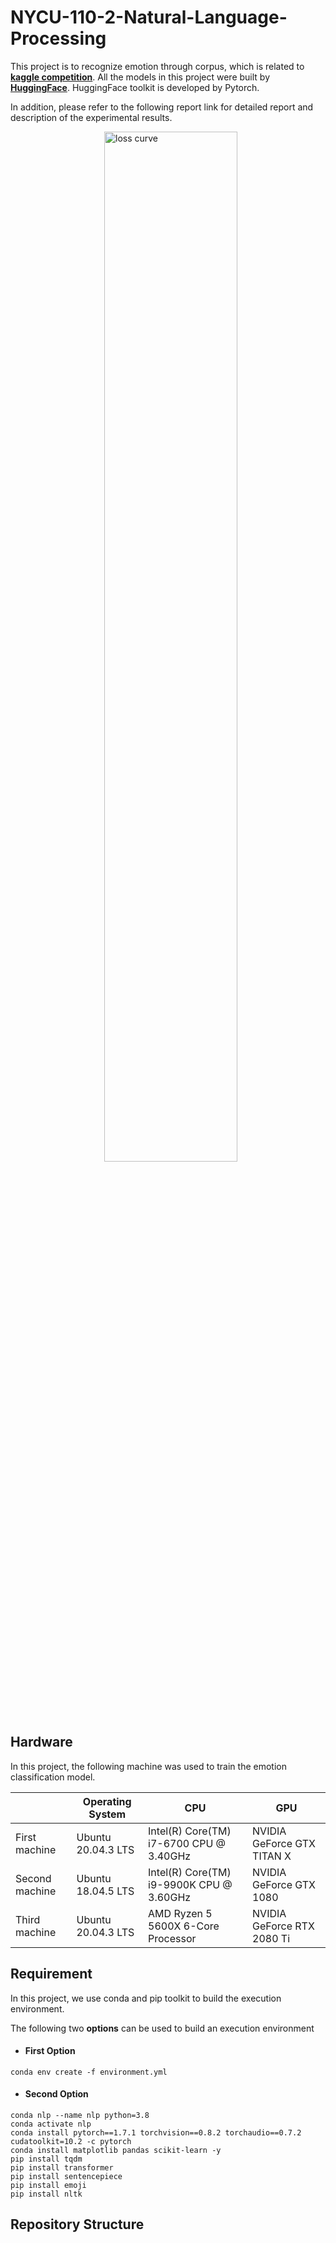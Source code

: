 # NYCU-110-2-Natural-Language-Processing

This project is to recognize emotion through corpus, which is related to [**kaggle competition**](https://www.kaggle.com/competitions/nycu-nlp110/overview). All the models in this project were built by [**HuggingFace**](https://huggingface.co/). HuggingFace toolkit is developed by Pytorch.

In addition, please refer to the following report link for detailed report and description of the experimental results.

<p float="center">
  <img src="https://user-images.githubusercontent.com/44439517/172013625-018a5f33-8b3d-4a97-8322-1103062d46c8.png" title="loss curve" width="65%" height="65%" hspace="150"/>
</p>

## Hardware

In this project, the following machine was used to train the emotion classification model.

|                 | Operating System           | CPU                                      | GPU                         | 
|-----------------|----------------------------|------------------------------------------|-----------------------------|
| First machine   | Ubuntu 20.04.3 LTS         | Intel(R) Core(TM) i7-6700 CPU @ 3.40GHz  | NVIDIA GeForce GTX TITAN X  |
| Second machine  | Ubuntu 18.04.5 LTS         | Intel(R) Core(TM) i9-9900K CPU @ 3.60GHz | NVIDIA GeForce GTX 1080     |
| Third machine   | Ubuntu 20.04.3 LTS         | AMD Ryzen 5 5600X 6-Core Processor       | NVIDIA GeForce RTX 2080 Ti  |


## Requirement

In this project, we use conda and pip toolkit to build the execution environment.

The following two **options** can be used to build an execution environment
  
- #### First Option
```bash=
conda env create -f environment.yml
```

- #### Second Option 
```bash=
conda nlp --name nlp python=3.8
conda activate nlp
conda install pytorch==1.7.1 torchvision==0.8.2 torchaudio==0.7.2 cudatoolkit=10.2 -c pytorch
conda install matplotlib pandas scikit-learn -y
pip install tqdm
pip install transformer
pip install sentencepiece
pip install emoji
pip install nltk
```

## Repository Structure

